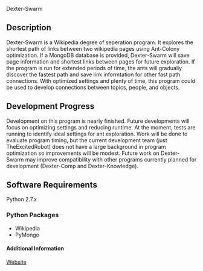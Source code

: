 Dexter-Swarm

## Description
Dexter-Swarm is a Wikipedia degree of seperation program. It explores the shortest path of links between two wikipedia pages using Ant-Colony optimization. If a MongoDB database is provided, Dexter-Swarm will save page information and shortest links between pages for future exploration. If the program is run for extended periods of time, the ants will gradually discover the fastest path and save link informtation for other fast path connections. With optimized settings and plenty of time, this program could be used to develop connections between topics, people, and objects.

## Development Progress
Development on this program is nearly finished. Future developments will focus on optimizing settings and reducing runtime. At the moment, tests are running to identify ideal settings for ant exploration. Work will be done to evaluate program timing, but the current development team (just TheExcitedRobot) does not have a large background in program optimization so improvements will be modest. Future work on Dexter-Swarm may improve compatibility with other programs currently planned for development (Dexter-Comp and Dexter-Knowledge).


## Software Requirements
Python 2.7.x

### Python Packages
  * Wikipedia
  * PyMongo

#### Additional Information
[Website](http://theexcitedrobot.com/dexter-swarm/)
